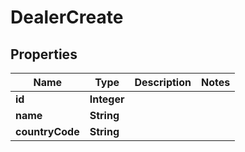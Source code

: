 # DealerCreate

## Properties
Name | Type | Description | Notes
------------ | ------------- | ------------- | -------------
**id** | **Integer** |  | 
**name** | **String** |  | 
**countryCode** | **String** |  | 
